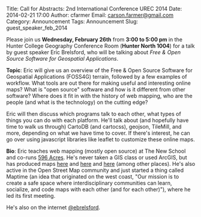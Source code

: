 Title: Call for Abstracts: 2nd International Conference UREC 2014
Date: 2014-02-21 17:00
Author: cfarmer
Email: carson.farmer@gmail.com
Category: Announcement
Tags: Announcement
Slug: guest_speaker_feb_2014

Please join us **Wednesday, February 26th** from **3:00 to 5:00 pm** in the Hunter College Geography 
Conference Room (**Hunter North 1004**) for a talk by guest speaker Eric Brelsford, who will be talking 
about *Free & Open Source Software for Geospatial Applications*.

**Topic**:
Eric will give us an overview of the Free & Open Source Software for Geospatial Applications (FOSS4G) 
terrain, followed by a few examples of workflow. What tools are out there for making useful and interesting 
online maps? What is "open source" software and how is it different from other software? Where does it fit in 
with the history of web mapping, who are the people (and what is the technology) on the cutting edge? 

Eric will then discuss which programs talk to each other, what types of things you can do with each platform. 
He'll talk about (and hopefully have time to walk us through) CartoDB (and cartocss), geojson, TileMill, and 
more, depending on what we have time to cover. If there's interest, he can go over using javascript libraries 
like leaflet to customize these online maps. 

**Bio**:
Eric teaches web mapping (mostly open source) at The New School and co-runs [596 Acres][596-acres]. He's 
never taken a GIS class or used ArcGIS, but has produced maps [here][596-acres] and [here][two] and [here][three] 
(among other places). He's also active in the Open Street Map community and just started a thing called 
Maptime (an idea that originated on the west coast, "Our mission is to create a safe space where 
interdisciplinary communities can learn, socialize, and code maps with each other (and for each other)"), 
where he led its first meeting. 

He's also on the internet [@ebrelsford][twitter].

[596-acres]: http://596acres.org/
[two]: http://www.growingcitiesmovie.com/
[three]: http://groundedinphilly.org/
[twitter]: https://twitter.com/ebrelsford